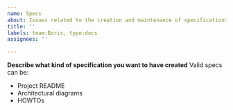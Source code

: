 ```yaml
---
name: Specs
about: Issues related to the creation and maintenance of specifications
title: ''
labels: team:Boris, type:docs
assignees: ''

---
```


**Describe what kind of specification you want to have created**
Valid specs can be:
 - Project README
 - Architectural diagrams
 - HOWTOs
